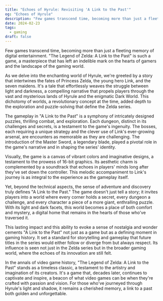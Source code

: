 ```yaml
---
title: "Echoes of Hyrule: Revisiting 'A Link to the Past'"
og: "Echoes of Hyrule"
description: "Few games transcend time, becoming more than just a fleeting memory of digital entertainment. The Legend of Zelda: A Link to the Past is such a game, a masterpiece that has left an indelible mark on the hearts of gamers and the landscape of the gaming world."
date: 2024-02-23
tags:
  - gaming
draft: false
---
```



Few games transcend time, becoming more than just a fleeting memory of digital entertainment. "The Legend of Zelda: A Link to the Past" is such a game, a masterpiece that has left an indelible mark on the hearts of gamers and the landscape of the gaming world.

As we delve into the enchanting world of Hyrule, we're greeted by a story that intertwines the fates of Princess Zelda, the young hero Link, and the seven maidens. It's a tale that effortlessly weaves the struggle between light and darkness, a compelling narrative that propels players through the vast and mysterious lands of Hyrule and the enigmatic Dark World. This dichotomy of worlds, a revolutionary concept at the time, added depth to the exploration and puzzle-solving that define the Zelda series.

The gameplay in "A Link to the Past" is a symphony of intricately designed puzzles, thrilling combat, and exploration. Each dungeon, distinct in its challenges and secrets, is a testament to the game's ingenuity. The bosses, each requiring a unique strategy and the clever use of Link's ever-growing arsenal, are encounters as memorable as they are challenging. The introduction of the Master Sword, a legendary blade, played a pivotal role in the game's narrative and in shaping the series' identity.

Visually, the game is a canvas of vibrant colors and imaginative designs, a testament to the prowess of 16-bit graphics. Its aesthetic charm is complemented by a soundtrack that echoes in players' minds long after they've set down the controller. This melodic accompaniment to Link's journey is as integral to the experience as the gameplay itself.

Yet, beyond the technical aspects, the sense of adventure and discovery truly defines "A Link to the Past." The game doesn't just tell a story; it invites players into a world where every corner holds a secret, every dungeon a challenge, and every character a piece of a more giant, enthralling puzzle. With its light and dark facets, this world becomes a place of both comfort and mystery, a digital home that remains in the hearts of those who've traversed it.

This lasting impact and this ability to evoke a sense of nostalgia and wonder cements "A Link to the Past" not just as a game but as a defining moment in gaming history. It set a standard for storytelling and gameplay that future titles in the series would either follow or diverge from but always respect. Its influence is seen not just in the Zelda series but in the broader gaming world, where the echoes of its innovation are still felt.

In the annals of video game history, "The Legend of Zelda: A Link to the Past" stands as a timeless classic, a testament to the artistry and imagination of its creators. It's a game that, decades later, continues to captivate and inspire, a beacon of what video games can be when they're crafted with passion and vision. For those who've journeyed through Hyrule's light and shadow, it remains a cherished memory, a link to a past both golden and unforgettable.